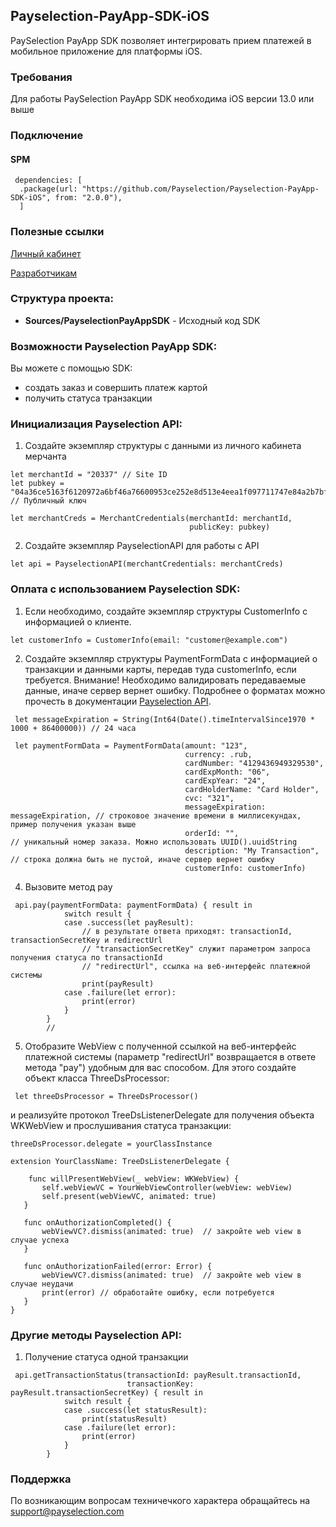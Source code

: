 ## Payselection-PayApp-SDK-iOS

PaySelection PayApp SDK позволяет интегрировать прием платежей в мобильное приложение для платформы iOS.

### Требования
Для работы PaySelection PayApp SDK необходима iOS версии 13.0 или выше

### Подключение
#### SPM

```
 dependencies: [
  .package(url: "https://github.com/Payselection/Payselection-PayApp-SDK-iOS", from: "2.0.0"),
  ]
```

### Полезные ссылки

[Личный кабинет](https://merchant.payselection.com/login/)

[Разработчикам](https://api.payselection.com/#section/Request-signature)

### Структура проекта:

* **Sources/PayselectionPayAppSDK** - Исходный код SDK


### Возможности Payselection PayApp SDK:

Вы можете с помощью SDK:

* создать заказ и совершить платеж картой
* получить статуса транзакции 

### Инициализация Payselection API:

1.	Создайте экземпляр структуры с данными из личного кабинета мерчанта

```
let merchantId = "20337" // Site ID
let pubkey = "04a36ce5163f6120972a6bf46a76600953ce252e8d513e4eea1f097711747e84a2b7bf967a72cf064fedc171f5effda2b899e8c143f45303c9ee68f7f562951c88" // Публичный ключ

let merchantCreds = MerchantCredentials(merchantId: merchantId, 
                                        publicKey: pubkey)
```

2.	Создайте экземпляр PayselectionAPI для работы с API

```
let api = PayselectionAPI(merchantCredentials: merchantCreds)
```

### Оплата с использованием Payselection SDK:

1. Если необходимо, создайте экземпляр структуры CustomerInfo с информацией о клиенте.

```
let customerInfo = CustomerInfo(email: "customer@example.com")
```


2. Создайте экземпляр структуры PaymentFormData с информацией о транзакции и данными карты, передав туда customerInfo, если требуется. Внимание! Необходимо валидировать передаваемые данные, иначе сервер вернет ошибку. Подробнее о форматах можно прочесть в документации  [Payselection API](https://api.payselection.com/#section/Request-signature).

```
 let messageExpiration = String(Int64(Date().timeIntervalSince1970 * 1000 + 86400000)) // 24 часа 
 
 let paymentFormData = PaymentFormData(amount: "123",
                                       currency: .rub,
                                       cardNumber: "4129436949329530",
                                       cardExpMonth: "06",
                                       cardExpYear: "24",
                                       cardHolderName: "Card Holder",
                                       cvc: "321",
                                       messageExpiration: messageExpiration, // строковое значение времени в миллисекундах, пример получения указан выше
                                       orderId: "",                          // уникальный номер заказа. Можно использовать UUID().uuidString
                                       description: "My Transaction",        // строка должна быть не пустой, иначе сервер вернет ошибку
                                       customerInfo: customerInfo)
```

4. Вызовите метод pay

```
 api.pay(paymentFormData: paymentFormData) { result in
            switch result {
            case .success(let payResult):
                // в результате ответа приходят: transactionId, transactionSecretKey и redirectUrl
                // "transactionSecretKey" служит параметром запроса получения статуса по transactionId
                // "redirectUrl", ссылка на веб-интерфейс платежной системы 
                print(payResult)
            case .failure(let error):
                print(error)
            }
        }
        //
```

5. Отобразите WebView с полученной ссылкой на веб-интерфейс платежной системы (параметр "redirectUrl" возвращается в ответе метода "pay") удобным для вас способом. Для этого создайте объект класса ThreeDsProcessor:

```
 let threeDsProcessor = ThreeDsProcessor()
```
 и реализуйте протокол TreeDsListenerDelegate для получения объекта WKWebView и прослушивания статуса транзакции:
 
 ```
 threeDsProcessor.delegate = yourClassInstance
 
 extension YourClassName: TreeDsListenerDelegate {
 
     func willPresentWebView(_ webView: WKWebView) {
        self.webViewVC = YourWebViewController(webView: webView)
        self.present(webViewVC, animated: true)
    }
    
    func onAuthorizationCompleted() {
        webViewVC?.dismiss(animated: true)  // закройте web view в случае успеха
    }
    
    func onAuthorizationFailed(error: Error) {
        webViewVC?.dismiss(animated: true)  // закройте web view в случае неудачи
        print(error) // обработайте ошибку, если потребуется
    }
}
```

### Другие методы Payselection API:

1. Получение статуса одной транзакции

```
 api.getTransactionStatus(transactionId: payResult.transactionId,
                          transactionKey: payResult.transactionSecretKey) { result in
            switch result {
            case .success(let statusResult):
                print(statusResult)
            case .failure(let error):
                print(error)
            }
        }
```


### Поддержка

По возникающим вопросам техничечкого характера обращайтесь на support@payselection.com
